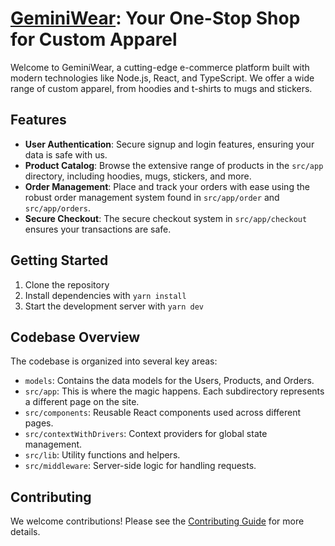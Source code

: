 # [GeminiWear](https://geminiwear.sohamw.tech): Your One-Stop Shop for Custom Apparel

Welcome to GeminiWear, a cutting-edge e-commerce platform built with modern technologies like Node.js, React, and TypeScript. We offer a wide range of custom apparel, from hoodies and t-shirts to mugs and stickers.



## Features

- **User Authentication**: Secure signup and login features, ensuring your data is safe with us.
- **Product Catalog**: Browse the extensive range of products in the `src/app` directory, including hoodies, mugs, stickers, and more.
- **Order Management**: Place and track your orders with ease using the robust order management system found in `src/app/order` and `src/app/orders`.
- **Secure Checkout**: The secure checkout system in `src/app/checkout` ensures your transactions are safe.

## Getting Started

1. Clone the repository
2. Install dependencies with `yarn install`
3. Start the development server with `yarn dev`

## Codebase Overview

The codebase is organized into several key areas:

- `models`: Contains the data models for the Users, Products, and Orders.
- `src/app`: This is where the magic happens. Each subdirectory represents a different page on the site.
- `src/components`: Reusable React components used across different pages.
- `src/contextWithDrivers`: Context providers for global state management.
- `src/lib`: Utility functions and helpers.
- `src/middleware`: Server-side logic for handling requests.

## Contributing

We welcome contributions! Please see the [Contributing Guide](CONTRIBUTING.md) for more details.
